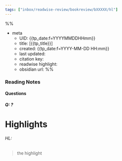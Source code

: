 ```yaml
---
tags: ["inbox/readwise-review/bookreview/bXXXXX/hl"]
---
```

%%
- meta
	- UID: {{tp_date:f=YYYYMMDDHHmm}}
	- title: [{{tp_title}}]
	- created: {{tp_date:f=YYYY-MM-DD HH:mm}}
	- last updated: 
	- citation key:  
	- readwise highlight:
	- obsidian url: 
%%


### Reading Notes 

#### Questions 

##### Q:  ?


# Highlights 

###### HL: 

> the highlight



[^1]: citation